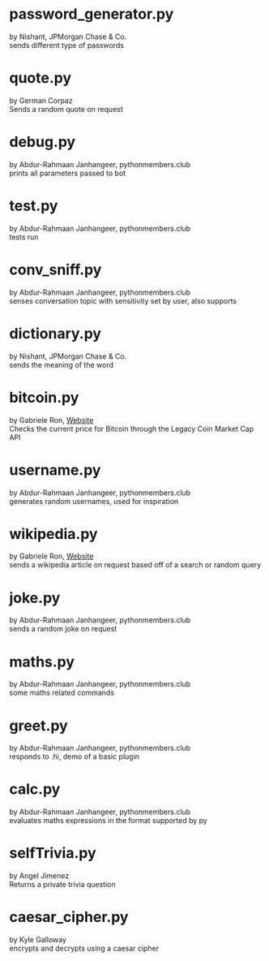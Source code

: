 # password_generator.py
by Nishant, JPMorgan Chase & Co.\
sends different type of passwords

# quote.py
by German Corpaz\
Sends a random quote on request

# debug.py
by Abdur-Rahmaan Janhangeer, pythonmembers.club\
prints all parameters passed to bot

# test.py
by Abdur-Rahmaan Janhangeer, pythonmembers.club\
tests run

# conv_sniff.py
by Abdur-Rahmaan Janhangeer, pythonmembers.club\
senses conversation topic with sensitivity set by user, also supports

# dictionary.py
by Nishant, JPMorgan Chase & Co.\
sends the meaning of the word

# bitcoin.py
by Gabriele Ron, [Website](https://Macr0Nerd.github.io)\
Checks the current price for Bitcoin through the Legacy Coin Market Cap API

# username.py
by Abdur-Rahmaan Janhangeer, pythonmembers.club\
generates random usernames, used for inspiration

# wikipedia.py
by Gabriele Ron, [Website](https://Macr0Nerd.github.io)\
sends a wikipedia article on request based off of a search or random query

# joke.py
by Abdur-Rahmaan Janhangeer, pythonmembers.club\
sends a random joke on request

# maths.py
by Abdur-Rahmaan Janhangeer, pythonmembers.club\
some maths related commands

# greet.py
by Abdur-Rahmaan Janhangeer, pythonmembers.club\
responds to .hi, demo of a basic plugin

# calc.py
by Abdur-Rahmaan Janhangeer, pythonmembers.club\
evaluates maths expressions in the format supported by py

# selfTrivia.py
by Angel Jimenez\
Returns a private trivia question

# caesar_cipher.py
by Kyle Galloway\
encrypts and decrypts using a caesar cipher

